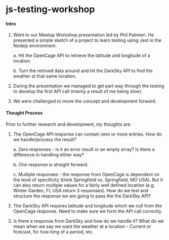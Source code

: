 # js-testing-workshop


#### Intro

1. Went to our Meetup Workshop presentation led by Phil Palmieri.  He presented a simple sketch of a project to learn testing using Jest in the Nodejs environment.

   a. Hit the OpenCage API to retrieve the latitude and longitude of a location.

   b. Turn the retrived data around and hit the DarkSky API to find the weather at that same location.

2. During the presentation we managed to get part way through the testing to develop the first API call (mainly a result of me being slow).
3. We were challenged to move the concept and development forward.

#### Thought Process

Prior to further research and development, my thoughts are:

1. The OpenCage API response can contain zero or more entries.  How do we handle/process the result?

   a. Zero responses - is it an error result or an empty array?  Is there a difference in handling either way?

   b. One response is straight forward.
   
   c. Multiple responses - the response from OpenCage is dependent on the level of specificity (think Springfield vs. Springfield, MO USA).  But it can also return multiple values for a fairly well defined location (e.g. Winter Garden, FL USA return 3 responses).  How do we test and structure the response we are going to pass the the DarkSky API?

2. The DarkSky API requires latitude and longitude which we cull from the OpenCage response.  Need to make sure we form the API call correctly.
3. Is there a response from DarkSky and how do we handle it?  What do we mean when we say we want the weather at a location - Current or forecast, for how long of a period, etc.